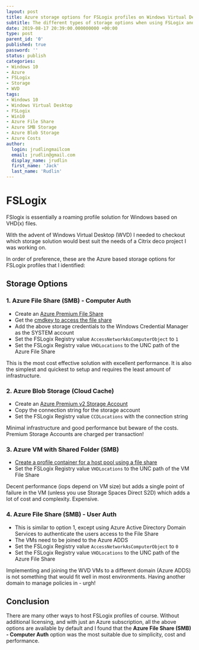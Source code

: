 ```yaml
---
layout: post
title: Azure storage options for FSLogix profiles on Windows Virtual Desktop
subtitle: The different types of storage options when using FSLogix and WVD in Azure
date: 2019-08-17 20:39:00.000000000 +00:00
type: post
parent_id: '0'
published: true
password: ''
status: publish
categories:
- Windows 10
- Azure
- FSLogix
- Storage
- WVD
tags:
- Windows 10
- Windows Virtual Desktop
- FSLogix
- Win10
- Azure File Share
- Azure SMB Storage
- Azure Blob Storage
- Azure Costs
author:
  login: jrudlingmailcom
  email: jrudlin@gmail.com
  display_name: jrudlin
  first_name: 'Jack'
  last_name: 'Rudlin'
---
```


# FSLogix

FSlogix is essentially a roaming profile solution for Windows based on VHD(x) files.

With the advent of Windows Virtual Desktop (WVD) I needed to checkout which storage solution would best suit the needs of a Citrix deco project I was working on.

In order of preference, these are the Azure based storage options for FSLogix profiles that I identified:

## Storage Options
### 1. Azure File Share (SMB) - Computer Auth

 * Create an [Azure Premium File Share](https://docs.microsoft.com/en-us/azure/storage/files/storage-how-to-create-premium-fileshare)
 * Get the [cmdkey to access the file share](https://docs.microsoft.com/en-us/azure/storage/files/storage-how-to-use-files-windows)
 * Add the above storage credentials to the Windows Credential Manager as the SYSTEM account
 * Set the FSLogix Registry value `AccessNetworkAsComputerObject` to `1`
 * Set the FSLogix Registry value `VHDLocations` to the UNC path of the Azure File Share

This is the most cost effective solution with excellent performance. It is also the simplest and quickest to setup and requires the least amount of infrastructure.

### 2. Azure Blob Storage (Cloud Cache)

 * Create an [Azure Premium v2 Storage Account](https://docs.microsoft.com/en-gb/azure/storage/common/storage-account-overview)
 * Copy the connection string for the storage account
 * Set the FSLogix Registry value `CCDLocations` with the connection string

Minimal infrastructure and good performance but beware of the costs. Premium Storage Accounts are charged per transaction!

### 3. Azure VM with Shared Folder (SMB)

 * [Create a profile container for a host pool using a file share](https://docs.microsoft.com/en-us/azure/virtual-desktop/create-host-pools-user-profile)
 * Set the FSLogix Registry value `VHDLocations` to the UNC path of the VM File Share

Decent performance (iops depend on VM size) but adds a single point of failure in the VM (unless you use Storage Spaces Direct S2D) which adds a lot of cost and complexity. Expensive.

### 4. Azure File Share (SMB) - User Auth

 * This is similar to option 1, except using Azure Active Directory Domain Services to authenticate the users access to the File Share
 * The VMs need to be joined to the Azure ADDS
 * Set the FSLogix Registry value `AccessNetworkAsComputerObject` to `0`
 * Set the FSLogix Registry value `VHDLocations` to the UNC path of the Azure File Share

Implementing and joining the WVD VMs to a different domain (Azure ADDS) is not something that would fit well in most environments. Having another domain to manage policies in - urgh!

## Conclusion

There are many other ways to host FSLogix profiles of course. Without additional licensing, and with just an Azure subscription, all the above options are available by default and I found that the **Azure File Share (SMB) - Computer Auth** option was the most suitable due to simplicity, cost and performance.
